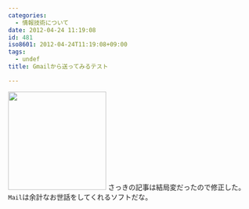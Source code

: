 ```yaml
---
categories:
  - 情報技術について
date: 2012-04-24 11:19:08
id: 481
iso8601: 2012-04-24T11:19:08+09:00
tags:
  - undef
title: Gmailから送ってみるテスト

---
```


<a href="http://www.nqou.net/images/2012-04-23%2015.42.25_1335233973972.jpg"><img src="http://www.nqou.net/images/2012-04-23%2015.42.25_1335233973972.jpg" width="200" /></a>
さっきの記事は結局変だったので修正した。
`Mail`は余計なお世話をしてくれるソフトだな。
    	